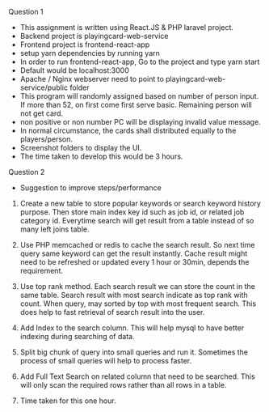 Question 1
- This assignment is written using React.JS & PHP laravel project.
- Backend project is playingcard-web-service
- Frontend project is frontend-react-app
- setup yarn dependencies by running
  yarn
- In order to run frontend-react-app, Go to the project and type
  yarn start
- Default would be localhost:3000
- Apache / Nginx webserver need to point to playingcard-web-service/public folder
- This program will randomly assigned based on number of person input. If more than 52, on first come first serve basic. Remaining person will not get card.
- non positive or non number PC will be displaying invalid value message.
- In normal circumstance, the cards shall distributed equally to the players/person.
- Screenshot folders to display the UI.
- The time taken to develop this would be 3 hours.

Question 2
- Suggestion to improve steps/performance
1. Create a new table to store popular keywords or search keyword history purpose. Then store main index key id such as job id, or related job category id.
Everytime search will get result from a table instead of so many left joins table.

2. Use PHP memcached or redis to cache the search result. So next time query same keyword can get the result instantly. Cache result might need to be refreshed or updated every 1 hour or 30min, depends the requirement.

3. Use top rank method. Each search result we can store the count in the same table. Search result with most search indicate as top rank with count. When query, may sorted by top with most frequent search. This does help to fast retrieval of search result into the user.

4. Add Index to the search column. This will help mysql to have better indexing during searching of data.

5. Split big chunk of query into small queries and run it. Sometimes the process of small queries will help to process faster.

6. Add Full Text Search on related column that need to be searched. This will only scan the required rows rather than all rows in  a table.

7. Time taken for this one hour.
